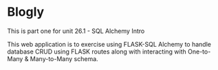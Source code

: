 # Blogly
This is part one for unit 26.1 - SQL Alchemy Intro

This web application is to exercise using FLASK-SQL Alchemy to handle database CRUD using FLASK routes along with interacting with One-to-Many & Many-to-Many schema. 
